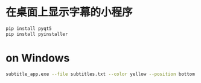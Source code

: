 # 在桌面上显示字幕的小程序

```bash
pip install pyqt5
pip install pyinstaller
```

# on Windows
```bash
subtitle_app.exe --file subtitles.txt --color yellow --position bottom
```
